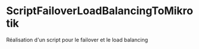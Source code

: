 # ScriptFailoverLoadBalancingToMikrotik
Réalisation d'un script pour le failover et le load balancing 
